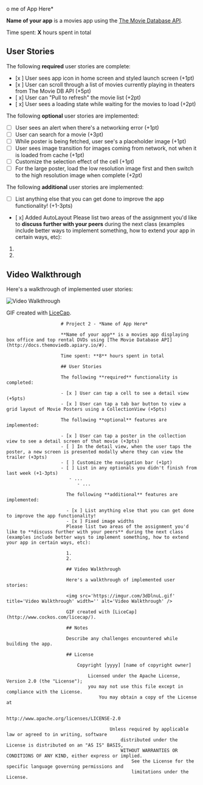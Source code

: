 o
me of App Here*

**Name of your app** is a movies app using the [The Movie Database API](http://docs.themoviedb.apiary.io/#).

Time spent: **X** hours spent in total

## User Stories

The following **required** user stories are complete:

- [x ] User sees app icon in home screen and styled launch screen (+1pt)
- [x ] User can scroll through a list of movies currently playing in theaters from The Movie DB API (+5pt)
- [ x] User can "Pull to refresh" the movie list (+2pt)
- [ x] User sees a loading state while waiting for the movies to load (+2pt)

The following **optional** user stories are implemented:

- [ ] User sees an alert when there's a networking error (+1pt)
- [ ] User can search for a movie (+3pt)
- [ ] While poster is being fetched, user see's a placeholder image (+1pt)
- [ ] User sees image transition for images coming from network, not when it is loaded from cache (+1pt)
- [ ] Customize the selection effect of the cell (+1pt)
- [ ] For the large poster, load the low resolution image first and then switch to the high resolution image when complete (+2pt)

The following **additional** user stories are implemented:

- [ ] List anything else that you can get done to improve the app functionality! (+1-3pts)
- [ x] Added AutoLayout
Please list two areas of the assignment you'd like to **discuss further with your peers** during the next class (examples include better ways to implement something, how to extend your app in certain ways, etc):

1.
2.

## Video Walkthrough

Here's a walkthrough of implemented user stories:

<img src='https://imgur.com/i3TIffX.gif' title='Video Walkthrough' width='' alt='Video Walkthrough' />

GIF created with [LiceCap](http://www.cockos.com/licecap/).














					    # Project 2 - *Name of App Here*

					    **Name of your app** is a movies app displaying box office and top rental DVDs using [The Movie Database API](http://docs.themoviedb.apiary.io/#).

					    Time spent: **8** hours spent in total

					    ## User Stories

					    The following **required** functionality is completed:

					    - [x ] User can tap a cell to see a detail view (+5pts)
					    - [x ] User can tap a tab bar button to view a grid layout of Movie Posters using a CollectionView (+5pts)

					    The following **optional** features are implemented:

					    - [x ] User can tap a poster in the collection view to see a detail screen of that movie (+3pts)
					    - [ ] In the detail view, when the user taps the poster, a new screen is presented modally where they can view the trailer (+3pts)
					    - [ ] Customize the navigation bar (+1pt)
					    - [ ] List in any optionals you didn't finish from last week (+1-3pts)
					       - ...
					          - ...

						  The following **additional** features are implemented:

						  - [x ] List anything else that you can get done to improve the app functionality!
						  - [x ] Fixed image widths
						  Please list two areas of the assignment you'd like to **discuss further with your peers** during the next class (examples include better ways to implement something, how to extend your app in certain ways, etc):

						  1.
						  2.

						  ## Video Walkthrough

						  Here's a walkthrough of implemented user stories:

						  <img src='https://imgur.com/3dDlnuL.gif' title='Video Walkthrough' width='' alt='Video Walkthrough' />

						  GIF created with [LiceCap](http://www.cockos.com/licecap/).

						  ## Notes

						  Describe any challenges encountered while building the app.

						  ## License

						      Copyright [yyyy] [name of copyright owner]

						          Licensed under the Apache License, Version 2.0 (the "License");
							      you may not use this file except in compliance with the License.
							          You may obtain a copy of the License at

								          http://www.apache.org/licenses/LICENSE-2.0

									      Unless required by applicable law or agreed to in writing, software
									          distributed under the License is distributed on an "AS IS" BASIS,
										      WITHOUT WARRANTIES OR CONDITIONS OF ANY KIND, either express or implied.
										          See the License for the specific language governing permissions and
											      limitations under the License.
